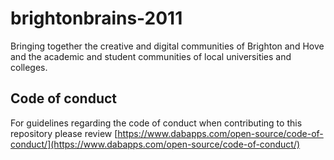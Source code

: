 # brightonbrains-2011
Bringing together the creative and digital communities of Brighton and Hove and the academic and student communities of local universities and colleges.

## Code of conduct

For guidelines regarding the code of conduct when contributing to this repository please review [https://www.dabapps.com/open-source/code-of-conduct/](https://www.dabapps.com/open-source/code-of-conduct/)
